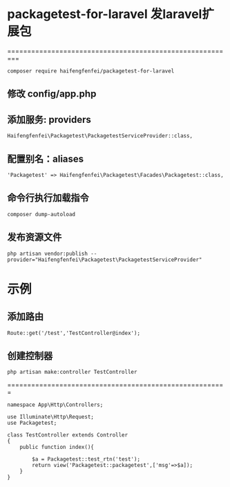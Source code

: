 # packagetest-for-laravel 发laravel扩展包

=========================================================

```
composer require haifengfenfei/packagetest-for-laravel 
```
## 修改 config/app.php 
 
## 添加服务: providers 
```
Haifengfenfei\Packagetest\PackagetestServiceProvider::class,
```

## 配置别名：aliases 
```
'Packagetest' => Haifengfenfei\Packagetest\Facades\Packagetest::class,
```
## 命令行执行加载指令 

```
composer dump-autoload 
```
## 发布资源文件
```
php artisan vendor:publish --provider="Haifengfenfei\Packagetest\PackagetestServiceProvider"

```

# 示例

## 添加路由
```
Route::get('/test','TestController@index');
```

## 创建控制器
```
php artisan make:controller TestController 
```

=======================================================

```
namespace App\Http\Controllers;

use Illuminate\Http\Request;
use Packagetest;

class TestController extends Controller
{
    public function index(){

    	$a = Packagetest::test_rtn('test');
        return view('Packagetest::packagetest',['msg'=>$a]);
    }
}
```


